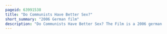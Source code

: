 ```yaml
---
pageid: 63991538
title: "Do Communists Have Better Sex?"
short_summary: "2006 German film"
description: "Do Communists Have Better Sex? The Film is a 2006 german Documentary directed by Andr meier. It compares the sexuality manifested by Germans during the period being divided into a Western and an Eastern part. The Hypothesis manifested by Scholars, Interviews and Footage is that Sex was more free and Women had more sexual Pleasure in East Germany. The Film discusses the possible Reasons for considering Differences between the Ideology and practical Politics of a Capitalist and self-proclaimed Communist Regime."
---
```

